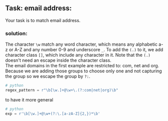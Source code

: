 
## Task: email address:

Your task is to match email address.

### solution:

The character `\w` match any word character, which means any alphabetic a-z or A-Z and any number 0-9 and underscore `_`. To add the `(.)` to it, we add character class `[]`, which include any character in it. Note that the `(.)` doesn't need an escape inside the character class.  
The email domains in the first example are restricted to: com, net and org.  
Because we are adding those groups to choose only one and not capturing the group so we escape the group by `?:`.

```python
# python
regex_pattern = r"\b[\w.]+@\w+\.(?:com|net|org)\b"
```
to have it more general

```python
# python
exp = r'\b[\w.]+@\w+(?:\.[a-zA-Z]{2,})*\b'
```
